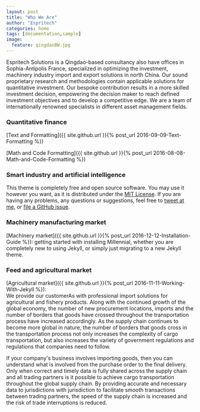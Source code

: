 ```yaml
---
layout: post
title: "Who We Are"
author: "Espritech"
categories: home
tags: [documentation,sample]
image:
  feature: qingdaoBW.jpg
---
```


Espritech Solutions is a Qingdao-based consultancy also have offices in Sophia-Antipolis France, specialized in optimizing the investment, machinery industry import and export solutions in north China.
Our sound proprietary research and methodologies contain applicable solutions for quantitative investment.
Our bespoke contribution results in a more skilled investment decision, empowering the decision maker to reach defined investment objectives and to develop a competitive edge.
We are a team of internationally renowned specialists in different asset management fields. 

### Quantitative finance

[Text and Formatting]({{ site.github.url }}{% post_url 2016-09-09-Text-Formatting %})

[Math and Code Formatting]({{ site.github.url }}{% post_url 2016-08-08-Math-and-Code-Formatting %})

### Smart industry and artificial intelligence

This theme is completely free and open source software. You may use it however you want, as it is distributed under the [MIT License](http://choosealicense.com/licenses/mit/). If you are having any problems, any questions or suggestions, feel free to [tweet at me](https://twitter.com/intent/tweet?text=My%question%about%Millennial%is:%&amp;via=paululele), or [file a GitHub issue](https://github.com/lenpaul/Millennial/issues/new).

### Machinery manufacturing market

[Machinery market]({{ site.github.url }}{% post_url 2016-12-12-Installation-Guide %}): getting started with installing Millennial, whether you are completely new to using Jekyll, or simply just migrating to a new Jekyll theme.

### Feed and agricultural market

[Agricultural market]({{ site.github.url }}{% post_url 2016-11-11-Working-With-Jekyll %}):  
We provide our customerAs with professional import solutions for agricultural and fishery 
products. Along with the continued growth of the global economy, the number of new 
procurement locations, imports and the number of borders that goods have crossed throughout 
the transportation process have increased accordingly. As the supply chain continues to 
become more global in nature, the number of borders that goods cross in the transportation 
process not only increases the complexity of cargo transportation, but also increases the 
variety of government regulations and regulations that companies need to follow.

If your company's business involves importing goods, then you can understand what is involved
from the purchase order to the final delivery. Only when correct and timely data is fully 
shared across the supply chain and all trading partners is it possible to achieve cargo 
transportation throughout the global supply chain. By providing accurate and necessary data
to jurisdictions with jurisdiction to facilitate smooth transactions between trading 
partners, the speed of the supply chain is increased and the risk of trade interruptions
is reduced.